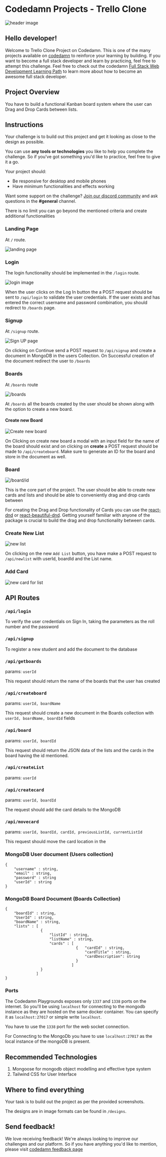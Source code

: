 # Codedamn Projects - Trello Clone

![header image](https://raw.githubusercontent.com/codedamn-projects/trello-clone/master/designs/Moving%20Cards.gif)
## Hello developer!

Welcome to Trello Clone Project on Codedamn. This is one of the many projects available on [codedamn](https://codedamn.com/projects) to reinforce your learning by building. If you want to become a full stack developer and learn by practicing, feel free to attempt this challenge. Feel free to check out the codedamn [Full Stack Web Development Learning Path](https://codedamn.com/learning-paths/fullstack) to learn more about how to become an awesome full stack developer.

## **Project** Overview

You have to build a functional Kanban board system where the user can Drag and Drop Cards between lists. 

## Instructions

Your challenge is to build out this project and get it looking as close to the design as possible.

You can use **any tools or technologies** you like to help you complete the challenge. So if you've got something you'd like to practice, feel free to give it a go.

Your project should:

-   Be responsive for desktop and mobile phones
-   Have minimum functionalities and effects working

Want some support on the challenge? [Join our discord community](https://cdm.sh/discord) and ask questions in the **#general** channel.

There is no limit you can go beyond the mentioned criteria and create additional functionalities

### Landing Page

At `/` route.

![landing page](https://raw.githubusercontent.com/codedamn-projects/trello-clone/master/designs/Home.png)

### Login

The login functionality should be implemented in the `/login` route.

![login image](https://raw.githubusercontent.com/codedamn-projects/trello-clone/master/designs/Login%20%5BDesktop%7D.png)

When the user clicks on the Log In button the a POST request should be sent to `/api/login` to validate the user credentials. If the user exists and has entered the correct username and password combination, you should redirect to `/boards` page. 

### Signup

At `/signup` route.

![Sign UP page](https://raw.githubusercontent.com/codedamn-projects/trello-clone/master/designs/Sign%20Up%20%20%5BDesktop%5D.png)

On clicking on Continue send a POST request to `/api/signup` and create a document in MongoDB in the users Collection. On Successful creation of the document redirect the user to `/boards` 
### Boards
At `/boards` route

![/boards](https://raw.githubusercontent.com/codedamn-projects/trello-clone/master/designs/Boards%20%5BDesktop%5D.png)

At `/boards` all the boards created by the user should be shown along with the option to create a new board. 

#### Create new Board
![Create new board](https://raw.githubusercontent.com/codedamn-projects/trello-clone/master/designs/Create%20Board%20Modal.png)

On Clicking on create new board a modal with an input field for the name of the board should exist and on clicking on **create** a POST request should be made to `/api/createboard`. Make sure to generate an ID for the board and store in the document as well.

### Board

![/board/id](https://raw.githubusercontent.com/codedamn-projects/trello-clone/master/designs/Board%20%5BDesktop%5D.png)

This is the core part of the project. The user should be able to create new cards and lists and should be able to conveniently drag and drop cards between 

For creating the Drag and Drop functionality of Cards you can use the [react-dnd](https://www.npmjs.com/package/react-dnd) or [react-beautiful-dnd](https://www.npmjs.com/package/react-beautiful-dnd). Getting yourself familiar with anyone of the package is crucial to build the drag and drop functionality between cards. 

### Create New List 

![new list](https://raw.githubusercontent.com/codedamn-projects/trello-clone/master/designs/New%20List%20%5BDesktop%5D.png)

On clicking on the new `Add List` button, you have make a POST  request to `/api/newlist` with userId, boardId and the List name. 
### Add Card

![new card for list](https://raw.githubusercontent.com/codedamn-projects/trello-clone/master/designs/New%20Card%20%5BDesktop%5D.png)
## API Routes 

### `/api/login`

To verify the user credentials on Sign In, taking the parameters as the roll number and the password 

### `/api/signup` 

To register a new student and add the document to the database

### `/api/getboards` 
params: `userId`

This request should return the name of the boards that the user has created 

### `/api/createboard`

params: `userId, boardName`

This request should create a new document in the Boards collection with `userId, boardName, boardId` fields
### `/api/board` 

params: `userId, boardId`

This request should return the JSON data of the lists and the cards in the board having the id mentioned.

### `/api/createList` 

params: `userId`
### `/api/createcard`

params: `userId, boardId`

The request should add the card details to the MongoDB 

### `/api/movecard`

params: `userId, boardId, cardId, previousListId, currentListId`

This request should move the card location in the 



### MongoDB User document (Users collection)
```
{ 
    "username" : string,
    "email" : string,
    "password" : string
    "userId" : string
}
```

### MongoDB Board Document (Boards Collection)
```
{
    "boardId" : string,
    "UserId" : string,
    "boardName" : string, 
    "lists" : [
                {
                    "listId" : string,
                    "listName" : string,
                    "cards" : [
                                {   "cardId" : string, 
                                    "cardTitle" : string, 
                                    "cardDescription": string
                                }
                              ]
                }
              ]
}
```


### Ports 
The Codedamn Playgrounds exposes only `1337` and `1338` ports on the internet. So you'll be using `localhost` for connecting to the mongodb instance as they are hosted on the same docker container. You can specify it as `localhost:27017` or simple write `localhost`. 

You have to use the `1338` port for the web socket connection. 

For Connecting to the MongoDb you have to use  `localhost:27017` as the local instance of the mongoDB is present.
## Recommended Technologies 

1. Mongoose for mongodb object modelling and effective type system 
1. Tailwind CSS for User Interface

## Where to find everything

Your task is to build out the project as per the provided screenshots.

The designs are in image formats can be found in `/designs`.



## Send feedback!

We love receiving feedback! We're always looking to improve our challenges and our platform. So if you have anything you'd like to mention, please visit [codedamn feedback page](https://codedamn.com/contact)